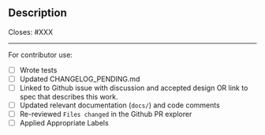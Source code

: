## Description

<!-- Add a description of the changes that this PR introduces and the files that
are the most critical to review.
-->

Closes: #XXX

---

For contributor use:

- [ ] Wrote tests
- [ ] Updated CHANGELOG_PENDING.md
- [ ] Linked to Github issue with discussion and accepted design OR link to spec that describes this work.
- [ ] Updated relevant documentation (`docs/`) and code comments
- [ ] Re-reviewed `Files changed` in the Github PR explorer
- [ ] Applied Appropriate Labels
